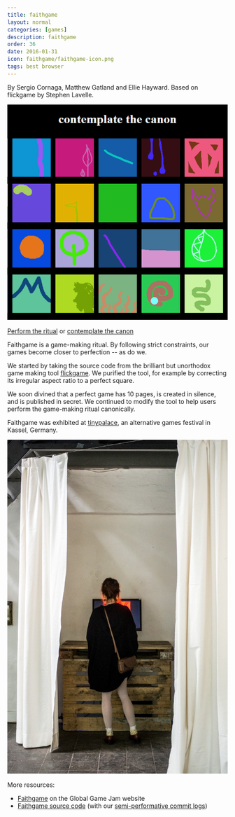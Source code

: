 ```yaml
---
title: faithgame
layout: normal
categories: [games]
description: faithgame
order: 36
date: 2016-01-31
icon: faithgame/faithgame-icon.png
tags: best browser
---
```


By Sergio Cornaga, Matthew Gatland and Ellie Hayward. Based on flickgame by Stephen Lavelle.

![faithgame](faithgame.png)

[Perform the ritual](http://faithgame.onrender.com) or [contemplate the canon](http://faithgame.onrender.com/gallery.html)

Faithgame is a game-making ritual. By following strict constraints, our games become closer to perfection -- as do we.

We started by taking the source code from the brilliant but unorthodox game making tool [flickgame](http://www.flickgame.org/). We purified the tool, for example by correcting its irregular aspect ratio to a perfect square.

We soon divined that a perfect game has 10 pages, is created in silence, and is published in secret. We continued to modify the tool to help users perform the game-making ritual canonically.

Faithgame was exhibited at [tinypalace](http://tinypalace.de/), an alternative games festival in Kassel, Germany.

![Faithgame at tinypalace](faithgame_at_tinypalace.jpg)

More resources:

* [Faithgame](http://globalgamejam.org/2016/games/faithgame) on the Global Game Jam website
* [Faithgame source code](https://github.com/mgatland/faithgame/) (with our [semi-performative commit logs](https://github.com/mgatland/faithgame/commits/master))


